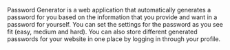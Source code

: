 Password Generator is a web application that automatically generates a password for you based on the information that you provide and want in a password for yourself. You can set the settings for the password as you see fit (easy, medium and hard). 
You can also store different generated passwords for your website in one place by logging in through your profile.
